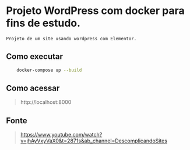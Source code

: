 # Projeto WordPress com docker para fins de estudo.

    Projeto de um site usando wordpress com Elementor.

## Como executar

```bash
    docker-compose up --build
```

## Como acessar

> http://localhost:8000

## Fonte

> https://www.youtube.com/watch?v=jhAyVxyVaX0&t=2871s&ab_channel=DescomplicandoSites
